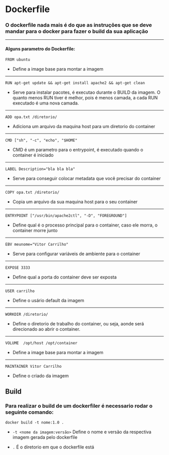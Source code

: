 # Dockerfile

### O dockerfile nada mais é do que as instruções que se deve mandar para o docker para fazer o build da sua aplicação
---
#### Alguns parametro do Dockerfile:

```FROM ubuntu```

* Define a image base para montar a imagem

---
```RUN apt-get update && apt-get install apache2 && apt-get clean```

* Serve para instalar pacotes, é executao durante o BUILD da imagem. O quanto menos RUN tiver é melhor, pois é menos camada, a cada RUN executado é uma nova camada.
---

```ADD opa.txt /diretorio/```

* Adiciona um arquivo da maquina host para um diretorio do container
---

```CMD ["sh", "-c", "echo", "$HOME"```

* CMD é um parametro para o entrypoint, é executado quando o container é iniciado
---

```LABEL Description="bla bla bla"```

* Serve para conseguir colocar metadata que você precisar do container
---

```COPY opa.txt /diretorio/```

* Copia um arquivo da sua maquina host para o seu container
---

```ENTRYPOINT ["/usr/bin/apache2ctl", "-D", "FOREGROUND"]```

* Define qual é o processo principal para o container, caso ele morra, o container morre junto
---

```EBV meunome="Vitor Carrilho"```

* Serve para configurar variáveis de ambiente para o container
---

```EXPOSE 3333```

* Define qual a porta do container deve ser exposta
---

```USER carrilho```

* Define o usário default da imagem
---

```WORKDIR /diretorio/```

* Define o diretorio de trabalho do container, ou seja, aonde será direcionado ao abrir o container.
---

```VOLUME  /opt/host /opt/container```

* Define a image base para montar a imagem
---

```MAINTAINER Vitor Carrilho```

* Define o criado da imagem

## Build

### Para realizar o build de um dockerfiler é necessario rodar o seguinte comando:

```docker build -t nome:1.0 .```

* ```-t <nome da imagem:versão>``` Define o nome e versão da respectiva imagem gerada pelo dockerfile

* ```.``` É o diretorio em que o dockerfile está

